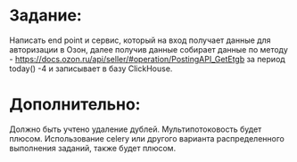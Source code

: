 # Задание:
Написать end point и сервис, который на вход получает данные для авторизации в Озон, далее получив данные собирает данные по методу - 
https://docs.ozon.ru/api/seller/#operation/PostingAPI_GetEtgb
за период today() -4 и записывает в базу ClickHouse.

# Дополнительно:
Должно быть учтено удаление дублей.
Мультипотоковость будет плюсом.
Использование celery или другого варианта распределенного выполнения заданий, также будет плюсом.
